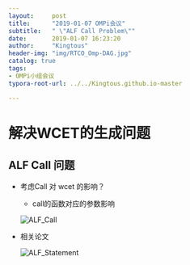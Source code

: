 ```yaml
---
layout:     post
title:      "2019-01-07 OMPi会议"
subtitle:   " \"ALF Call Problem\""
date:       2019-01-07 16:23:20
author:     "Kingtous"
header-img: "img/RTCO_Omp-DAG.jpg"
catalog: true
tags:
- OMPi小组会议
typora-root-url: ../../Kingtous.github.io-master

---
```


# 解决WCET的生成问题

## ALF Call 问题 
- 考虑Call 对 wcet 的影响？

  - call的函数对应的参数影响

  ![ALF_Call](/img/RTCO/ALF_Call.png)

- 相关论文

  ![ALF_Statement](/img/RTCO/ALF_Statement.png)

